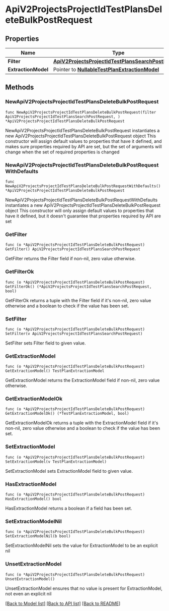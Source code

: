 # ApiV2ProjectsProjectIdTestPlansDeleteBulkPostRequest

## Properties

Name | Type | Description | Notes
------------ | ------------- | ------------- | -------------
**Filter** | [**ApiV2ProjectsProjectIdTestPlansSearchPostRequest**](ApiV2ProjectsProjectIdTestPlansSearchPostRequest.md) |  | 
**ExtractionModel** | Pointer to [**NullableTestPlanExtractionModel**](TestPlanExtractionModel.md) |  | [optional] 

## Methods

### NewApiV2ProjectsProjectIdTestPlansDeleteBulkPostRequest

`func NewApiV2ProjectsProjectIdTestPlansDeleteBulkPostRequest(filter ApiV2ProjectsProjectIdTestPlansSearchPostRequest, ) *ApiV2ProjectsProjectIdTestPlansDeleteBulkPostRequest`

NewApiV2ProjectsProjectIdTestPlansDeleteBulkPostRequest instantiates a new ApiV2ProjectsProjectIdTestPlansDeleteBulkPostRequest object
This constructor will assign default values to properties that have it defined,
and makes sure properties required by API are set, but the set of arguments
will change when the set of required properties is changed

### NewApiV2ProjectsProjectIdTestPlansDeleteBulkPostRequestWithDefaults

`func NewApiV2ProjectsProjectIdTestPlansDeleteBulkPostRequestWithDefaults() *ApiV2ProjectsProjectIdTestPlansDeleteBulkPostRequest`

NewApiV2ProjectsProjectIdTestPlansDeleteBulkPostRequestWithDefaults instantiates a new ApiV2ProjectsProjectIdTestPlansDeleteBulkPostRequest object
This constructor will only assign default values to properties that have it defined,
but it doesn't guarantee that properties required by API are set

### GetFilter

`func (o *ApiV2ProjectsProjectIdTestPlansDeleteBulkPostRequest) GetFilter() ApiV2ProjectsProjectIdTestPlansSearchPostRequest`

GetFilter returns the Filter field if non-nil, zero value otherwise.

### GetFilterOk

`func (o *ApiV2ProjectsProjectIdTestPlansDeleteBulkPostRequest) GetFilterOk() (*ApiV2ProjectsProjectIdTestPlansSearchPostRequest, bool)`

GetFilterOk returns a tuple with the Filter field if it's non-nil, zero value otherwise
and a boolean to check if the value has been set.

### SetFilter

`func (o *ApiV2ProjectsProjectIdTestPlansDeleteBulkPostRequest) SetFilter(v ApiV2ProjectsProjectIdTestPlansSearchPostRequest)`

SetFilter sets Filter field to given value.


### GetExtractionModel

`func (o *ApiV2ProjectsProjectIdTestPlansDeleteBulkPostRequest) GetExtractionModel() TestPlanExtractionModel`

GetExtractionModel returns the ExtractionModel field if non-nil, zero value otherwise.

### GetExtractionModelOk

`func (o *ApiV2ProjectsProjectIdTestPlansDeleteBulkPostRequest) GetExtractionModelOk() (*TestPlanExtractionModel, bool)`

GetExtractionModelOk returns a tuple with the ExtractionModel field if it's non-nil, zero value otherwise
and a boolean to check if the value has been set.

### SetExtractionModel

`func (o *ApiV2ProjectsProjectIdTestPlansDeleteBulkPostRequest) SetExtractionModel(v TestPlanExtractionModel)`

SetExtractionModel sets ExtractionModel field to given value.

### HasExtractionModel

`func (o *ApiV2ProjectsProjectIdTestPlansDeleteBulkPostRequest) HasExtractionModel() bool`

HasExtractionModel returns a boolean if a field has been set.

### SetExtractionModelNil

`func (o *ApiV2ProjectsProjectIdTestPlansDeleteBulkPostRequest) SetExtractionModelNil(b bool)`

 SetExtractionModelNil sets the value for ExtractionModel to be an explicit nil

### UnsetExtractionModel
`func (o *ApiV2ProjectsProjectIdTestPlansDeleteBulkPostRequest) UnsetExtractionModel()`

UnsetExtractionModel ensures that no value is present for ExtractionModel, not even an explicit nil

[[Back to Model list]](../README.md#documentation-for-models) [[Back to API list]](../README.md#documentation-for-api-endpoints) [[Back to README]](../README.md)


